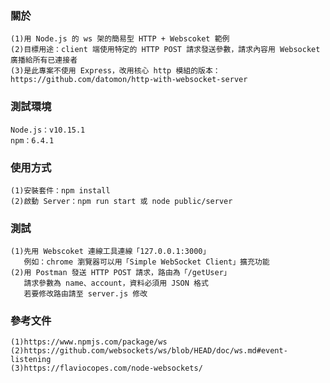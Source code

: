 ### 關於
    (1)用 Node.js 的 ws 架的簡易型 HTTP + Webscoket 範例
    (2)目標用途：client 端使用特定的 HTTP POST 請求發送參數，請求內容用 Websocket 廣播給所有已連接者
    (3)是此專案不使用 Express，改用核心 http 模組的版本：https://github.com/datomon/http-with-websocket-server

### 測試環境
    Node.js：v10.15.1
    npm：6.4.1

### 使用方式
    (1)安裝套件：npm install
    (2)啟動 Server：npm run start 或 node public/server

### 測試
    (1)先用 Webscoket 連線工具連線「127.0.0.1:3000」
       例如：chrome 瀏覽器可以用「Simple WebSocket Client」擴充功能
    (2)用 Postman 發送 HTTP POST 請求，路由為「/getUser」
       請求參數為 name、account，資料必須用 JSON 格式
       若要修改路由請至 server.js 修改

### 參考文件
    (1)https://www.npmjs.com/package/ws
    (2)https://github.com/websockets/ws/blob/HEAD/doc/ws.md#event-listening
    (3)https://flaviocopes.com/node-websockets/